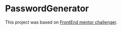 # PasswordGenerator

This project was based on [ FrontEnd mentor challenger](https://www.frontendmentor.io/challenges/password-generator-app-Mr8CLycqjh).

